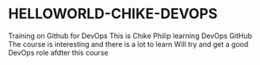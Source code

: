 # HELLOWORLD-CHIKE-DEVOPS
Training on Github for DevOps
This is Chike Philip learning DevOps GitHub
The course is interesting and there is a lot to learn
Will try and get a good DevOps role afdter this course
